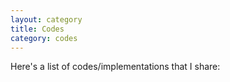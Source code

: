 ```yaml
---
layout: category
title: Codes
category: codes
---
```


Here's a list of codes/implementations that I share: